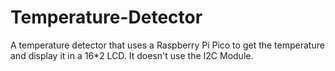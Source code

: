 # Temperature-Detector
A temperature detector that uses a Raspberry Pi Pico to get the temperature and display it in a 16*2 LCD. It doesn't use the I2C Module.
